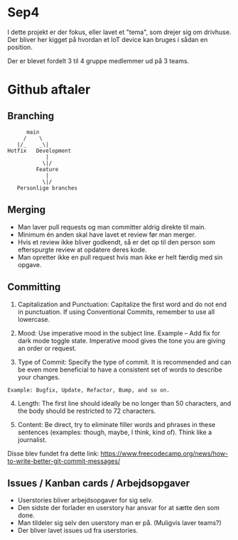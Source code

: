 # Sep4

I dette projekt er der fokus, eller lavet et "tema", som drejer sig om drivhuse.  
Der bliver her kigget på hvordan et IoT device kan bruges i sådan en position.

Der er blevet fordelt 3 til 4 gruppe medlemmer ud på 3 teams.

# Github aftaler

## Branching
```
      main
     /    \
   |/_    _\|
Hotfix   Development
            |
           \|/
         Feature
            |
           \|/
   Personlige branches
```
## Merging

- Man laver pull requests og man committer aldrig direkte til main.
- Minimum én anden skal have lavet et review før man merger.
- Hvis et review ikke bliver godkendt, så er det op til den person som efterspurgte review at opdatere deres kode.
- Man opretter ikke en pull request hvis man ikke er helt færdig med sin opgave.

## Committing

1. Capitalization and Punctuation: Capitalize the first word and do not end in punctuation. If using Conventional Commits, remember to use all lowercase.

2. Mood: Use imperative mood in the subject line. Example – Add fix for dark mode toggle state. Imperative mood gives the tone you are giving an order or request.

3. Type of Commit: Specify the type of commit. It is recommended and can be even more beneficial to have a consistent set of words to describe your changes. 

``Example: Bugfix, Update, Refactor, Bump, and so on.``

4. Length: The first line should ideally be no longer than 50 characters, and the body should be restricted to 72 characters.

5. Content: Be direct, try to eliminate filler words and phrases in these sentences (examples: though, maybe, I think, kind of). Think like a journalist.

Disse blev fundet fra dette link: https://www.freecodecamp.org/news/how-to-write-better-git-commit-messages/

## Issues / Kanban cards / Arbejdsopgaver

- Userstories bliver arbejdsopgaver for sig selv.
- Den sidste der forlader en userstory har ansvar for at sætte den som done.
- Man tildeler sig selv den userstory man er på. (Muligvis laver teams?)
- Der bliver lavet issues ud fra userstories.
